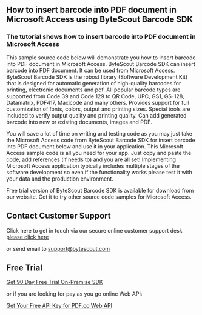 ## How to insert barcode into PDF document in Microsoft Access using ByteScout Barcode SDK

### The tutorial shows how to insert barcode into PDF document in Microsoft Access

This sample source code below will demonstrate you how to insert barcode into PDF document in Microsoft Access. ByteScout Barcode SDK can insert barcode into PDF document. It can be used from Microsoft Access. ByteScout Barcode SDK is the robost library (Software Development Kit) that is designed for automatic generation of high-quality barcodes for printing, electronic documents and pdf. All popular barcode types are supported from Code 39 and Code 129 to QR Code, UPC, GS1, GS-128, Datamatrix, PDF417, Maxicode and many others. Provides support for full customization of fonts, colors, output and printing sizes. Special tools are included to verify output quality and printing quality. Can add generated barcode into new or existing documents, images and PDF.

You will save a lot of time on writing and testing code as you may just take the Microsoft Access code from ByteScout Barcode SDK for insert barcode into PDF document below and use it in your application. This Microsoft Access sample code is all you need for your app. Just copy and paste the code, add references (if needs to) and you are all set! Implementing Microsoft Access application typically includes multiple stages of the software development so even if the functionality works please test it with your data and the production environment.

Free trial version of ByteScout Barcode SDK is available for download from our website. Get it to try other source code samples for Microsoft Access.

## Contact Customer Support

Click here to get in touch via our secure online customer support desk [please click here](https://bytescout.zendesk.com/hc/en-us/requests/new?subject=ByteScout%20Barcode%20SDK%20Question)

or send email to [support@bytescout.com](mailto:support@bytescout.com?subject=ByteScout%20Barcode%20SDK%20Question) 

## Free Trial

[Get 90 Day Free Trial On-Premise SDK](https://bytescout.com/download/web-installer?utm_source=github-readme)

or if you are looking for pay as you go online Web API:

[Get Your Free API Key for PDF.co Web API](https://pdf.co/documentation/api?utm_source=github-readme)